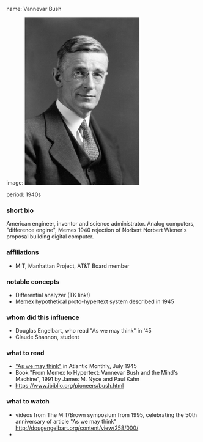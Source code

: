 name: Vannevar Bush

image: ![Vannevar Bush](img/vannevar-bush.gif)

period: 1940s

### short bio
 American engineer, inventor and science administrator. 
 Analog computers, "difference engine", Memex
 1940 rejection of Norbert Norbert Wiener's proposal building digital computer.

### affiliations
 - MIT, Manhattan Project, AT&T Board member

### notable concepts
 - Differential analyzer (TK link!)
 - [Memex](https://en.wikipedia.org/wiki/Memex) hypothetical proto-hypertext system described in 1945

### whom did this influence
 - Douglas Engelbart, who read "As we may think" in '45
 - Claude Shannon, student

### what to read
 - ["As we may think"](https://web.archive.org/web/20011215033047id_/http://www.isg.sfu.ca:80/~duchier/misc/vbush/vbush-all.shtml) in Atlantic Monthly, July 1945
 - Book "From Memex to Hypertext: Vannevar Bush and the Mind's Machine", 1991 by James M. Nyce and Paul Kahn
 - https://www.ibiblio.org/pioneers/bush.html

### what to watch
 - videos from The MIT/Brown symposium from 1995, celebrating the 50th anniversary of article "As we may think" http://dougengelbart.org/content/view/258/000/
 - 